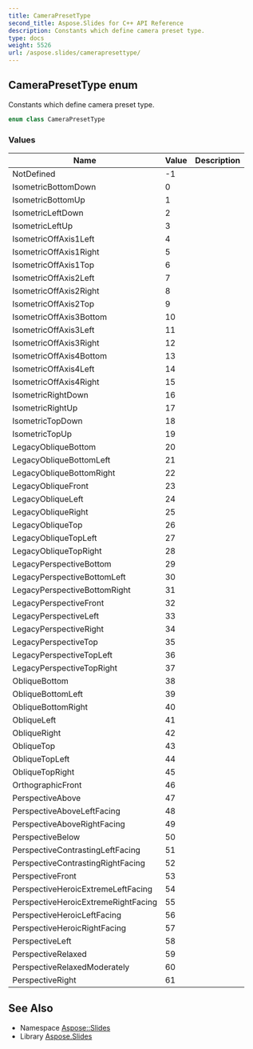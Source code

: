 ```yaml
---
title: CameraPresetType
second_title: Aspose.Slides for C++ API Reference
description: Constants which define camera preset type.
type: docs
weight: 5526
url: /aspose.slides/camerapresettype/
---
```

## CameraPresetType enum


Constants which define camera preset type.

```cpp
enum class CameraPresetType
```

### Values

| Name | Value | Description |
| --- | --- | --- |
| NotDefined | -1 |  |
| IsometricBottomDown | 0 |  |
| IsometricBottomUp | 1 |  |
| IsometricLeftDown | 2 |  |
| IsometricLeftUp | 3 |  |
| IsometricOffAxis1Left | 4 |  |
| IsometricOffAxis1Right | 5 |  |
| IsometricOffAxis1Top | 6 |  |
| IsometricOffAxis2Left | 7 |  |
| IsometricOffAxis2Right | 8 |  |
| IsometricOffAxis2Top | 9 |  |
| IsometricOffAxis3Bottom | 10 |  |
| IsometricOffAxis3Left | 11 |  |
| IsometricOffAxis3Right | 12 |  |
| IsometricOffAxis4Bottom | 13 |  |
| IsometricOffAxis4Left | 14 |  |
| IsometricOffAxis4Right | 15 |  |
| IsometricRightDown | 16 |  |
| IsometricRightUp | 17 |  |
| IsometricTopDown | 18 |  |
| IsometricTopUp | 19 |  |
| LegacyObliqueBottom | 20 |  |
| LegacyObliqueBottomLeft | 21 |  |
| LegacyObliqueBottomRight | 22 |  |
| LegacyObliqueFront | 23 |  |
| LegacyObliqueLeft | 24 |  |
| LegacyObliqueRight | 25 |  |
| LegacyObliqueTop | 26 |  |
| LegacyObliqueTopLeft | 27 |  |
| LegacyObliqueTopRight | 28 |  |
| LegacyPerspectiveBottom | 29 |  |
| LegacyPerspectiveBottomLeft | 30 |  |
| LegacyPerspectiveBottomRight | 31 |  |
| LegacyPerspectiveFront | 32 |  |
| LegacyPerspectiveLeft | 33 |  |
| LegacyPerspectiveRight | 34 |  |
| LegacyPerspectiveTop | 35 |  |
| LegacyPerspectiveTopLeft | 36 |  |
| LegacyPerspectiveTopRight | 37 |  |
| ObliqueBottom | 38 |  |
| ObliqueBottomLeft | 39 |  |
| ObliqueBottomRight | 40 |  |
| ObliqueLeft | 41 |  |
| ObliqueRight | 42 |  |
| ObliqueTop | 43 |  |
| ObliqueTopLeft | 44 |  |
| ObliqueTopRight | 45 |  |
| OrthographicFront | 46 |  |
| PerspectiveAbove | 47 |  |
| PerspectiveAboveLeftFacing | 48 |  |
| PerspectiveAboveRightFacing | 49 |  |
| PerspectiveBelow | 50 |  |
| PerspectiveContrastingLeftFacing | 51 |  |
| PerspectiveContrastingRightFacing | 52 |  |
| PerspectiveFront | 53 |  |
| PerspectiveHeroicExtremeLeftFacing | 54 |  |
| PerspectiveHeroicExtremeRightFacing | 55 |  |
| PerspectiveHeroicLeftFacing | 56 |  |
| PerspectiveHeroicRightFacing | 57 |  |
| PerspectiveLeft | 58 |  |
| PerspectiveRelaxed | 59 |  |
| PerspectiveRelaxedModerately | 60 |  |
| PerspectiveRight | 61 |  |

## See Also

* Namespace [Aspose::Slides](../)
* Library [Aspose.Slides](../../)